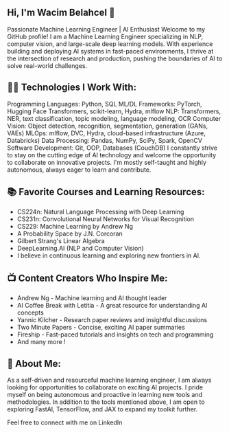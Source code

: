 ## Hi, I'm Wacim Belahcel 👋
Passionate Machine Learning Engineer | AI Enthusiast
Welcome to my GitHub profile! I am a Machine Learning Engineer specializing in NLP, computer vision, and large-scale deep learning models. With experience building and deploying AI systems in fast-paced environments, I thrive at the intersection of research and production, pushing the boundaries of AI to solve real-world challenges.

## 👨‍💻 Technologies I Work With:
Programming Languages: Python, SQL
ML/DL Frameworks: PyTorch, Hugging Face Transformers, scikit-learn, Hydra, mlflow
NLP: Transformers, NER, text classification, topic modeling, language modeling, OCR
Computer Vision: Object detection, recognition, segmentation, generation (GANs, VAEs)
MLOps: mlflow, DVC, Hydra, cloud-based infrastructure (Azure, Databricks)
Data Processing: Pandas, NumPy, SciPy, Spark, OpenCV
Software Development: Git, OOP, Databases (CouchDB)
I constantly strive to stay on the cutting edge of AI technology and welcome the opportunity to collaborate on innovative projects. I'm mostly self-taught and highly autonomous, always eager to learn and contribute.

## 📚 Favorite Courses and Learning Resources:
- CS224n: Natural Language Processing with Deep Learning
- CS231n: Convolutional Neural Networks for Visual Recognition
- CS229: Machine Learning by Andrew Ng
- A Probability Space by J.N. Corcoran
- Gilbert Strang's Linear Algebra
- DeepLearning.AI (NLP and Computer Vision)
- I believe in continuous learning and exploring new frontiers in AI.

## 📺 Content Creators Who Inspire Me:
- Andrew Ng - Machine learning and AI thought leader
- AI Coffee Break with Letitia - A great resource for understanding AI concepts
- Yannic Kilcher - Research paper reviews and insightful discussions
- Two Minute Papers - Concise, exciting AI paper summaries
- Fireship - Fast-paced tutorials and insights on tech and programming
- And many more !
## 🚀 About Me:
As a self-driven and resourceful machine learning engineer, I am always looking for opportunities to collaborate on exciting AI projects. I pride myself on being autonomous and proactive in learning new tools and methodologies. In addition to the tools mentioned above, I am open to exploring FastAI, TensorFlow, and JAX to expand my toolkit further.

Feel free to connect with me on LinkedIn
